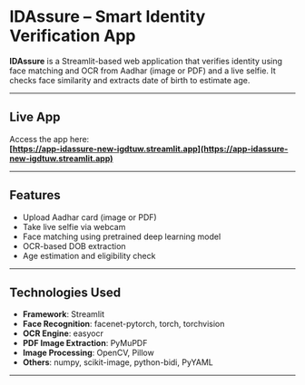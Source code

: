 # IDAssure – Smart Identity Verification App

**IDAssure** is a Streamlit-based web application that verifies identity using face matching and OCR from Aadhar (image or PDF) and a live selfie. It checks face similarity and extracts date of birth to estimate age.

---

## Live App

Access the app here:  
**[https://app-idassure-new-igdtuw.streamlit.app](https://app-idassure-new-igdtuw.streamlit.app)**

---

## Features

- Upload Aadhar card (image or PDF)
- Take live selfie via webcam
- Face matching using pretrained deep learning model
- OCR-based DOB extraction
- Age estimation and eligibility check

---

## Technologies Used

- **Framework**: Streamlit
- **Face Recognition**: facenet-pytorch, torch, torchvision
- **OCR Engine**: easyocr
- **PDF Image Extraction**: PyMuPDF
- **Image Processing**: OpenCV, Pillow
- **Others**: numpy, scikit-image, python-bidi, PyYAML

---

